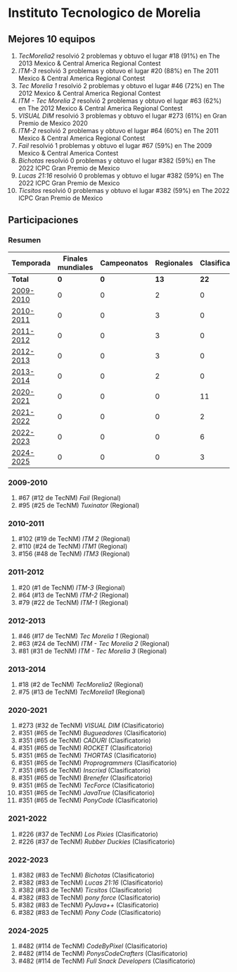 # Instituto Tecnologico de Morelia

## Mejores 10 equipos

1. _TecMorelia2_ resolvió 2 problemas y obtuvo el lugar #18 (91%) en The 2013 Mexico & Central America Regional Contest
1. _ITM-3_ resolvió 3 problemas y obtuvo el lugar #20 (88%) en The 2011 Mexico & Central America Regional Contest
1. _Tec Morelia 1_ resolvió 2 problemas y obtuvo el lugar #46 (72%) en The 2012 Mexico & Central America Regional Contest
1. _ITM - Tec Morelia 2_ resolvió 2 problemas y obtuvo el lugar #63 (62%) en The 2012 Mexico & Central America Regional Contest
1. _VISUAL DIM_ resolvió 3 problemas y obtuvo el lugar #273 (61%) en Gran Premio de Mexico 2020
1. _ITM-2_ resolvió 2 problemas y obtuvo el lugar #64 (60%) en The 2011 Mexico & Central America Regional Contest
1. _Fail_ resolvió 1 problemas y obtuvo el lugar #67 (59%) en The 2009 Mexico & Central America Contest
1. _Bichotas_ resolvió 0 problemas y obtuvo el lugar #382 (59%) en The 2022 ICPC Gran Premio de Mexico
1. _Lucas 21:16_ resolvió 0 problemas y obtuvo el lugar #382 (59%) en The 2022 ICPC Gran Premio de Mexico
1. _Ticsitos_ resolvió 0 problemas y obtuvo el lugar #382 (59%) en The 2022 ICPC Gran Premio de Mexico

## Participaciones

### Resumen

| Temporada | Finales mundiales | Campeonatos | Regionales | Clasificatorios | Equipos |
| --- | --- | --- | --- | --- | --- |
| **Total** | **0** | **0** | **13** | **22** | **35** |
| [2009-2010](#2009-2010) | 0 | 0 | 2 | 0 | 2 |
| [2010-2011](#2010-2011) | 0 | 0 | 3 | 0 | 3 |
| [2011-2012](#2011-2012) | 0 | 0 | 3 | 0 | 3 |
| [2012-2013](#2012-2013) | 0 | 0 | 3 | 0 | 3 |
| [2013-2014](#2013-2014) | 0 | 0 | 2 | 0 | 2 |
| [2020-2021](#2020-2021) | 0 | 0 | 0 | 11 | 11 |
| [2021-2022](#2021-2022) | 0 | 0 | 0 | 2 | 2 |
| [2022-2023](#2022-2023) | 0 | 0 | 0 | 6 | 6 |
| [2024-2025](#2024-2025) | 0 | 0 | 0 | 3 | 3 |

### 2009-2010

1. #67 (#12 de TecNM) _Fail_ (Regional)
1. #95 (#25 de TecNM) _Tuxinator_ (Regional)

### 2010-2011

1. #102 (#19 de TecNM) _ITM 2_ (Regional)
1. #110 (#24 de TecNM) _ITM1_ (Regional)
1. #156 (#48 de TecNM) _ITM3_ (Regional)

### 2011-2012

1. #20 (#1 de TecNM) _ITM-3_ (Regional)
1. #64 (#13 de TecNM) _ITM-2_ (Regional)
1. #79 (#22 de TecNM) _ITM-1_ (Regional)

### 2012-2013

1. #46 (#17 de TecNM) _Tec Morelia 1_ (Regional)
1. #63 (#24 de TecNM) _ITM - Tec Morelia 2_ (Regional)
1. #81 (#31 de TecNM) _ITM - Tec Morelia 3_ (Regional)

### 2013-2014

1. #18 (#2 de TecNM) _TecMorelia2_ (Regional)
1. #75 (#13 de TecNM) _TecMorelia1_ (Regional)

### 2020-2021

1. #273 (#32 de TecNM) _VISUAL DIM_ (Clasificatorio)
1. #351 (#65 de TecNM) _Bugueadores_ (Clasificatorio)
1. #351 (#65 de TecNM) _CADURI_ (Clasificatorio)
1. #351 (#65 de TecNM) _ROCKET_ (Clasificatorio)
1. #351 (#65 de TecNM) _THORTAS_ (Clasificatorio)
1. #351 (#65 de TecNM) _Proprogrammers_ (Clasificatorio)
1. #351 (#65 de TecNM) _Inscrixd_ (Clasificatorio)
1. #351 (#65 de TecNM) _Brenefer_ (Clasificatorio)
1. #351 (#65 de TecNM) _TecForce_ (Clasificatorio)
1. #351 (#65 de TecNM) _JavaTrue_ (Clasificatorio)
1. #351 (#65 de TecNM) _PonyCode_ (Clasificatorio)

### 2021-2022

1. #226 (#37 de TecNM) _Los Pixies_ (Clasificatorio)
1. #226 (#37 de TecNM) _Rubber Duckies_ (Clasificatorio)

### 2022-2023

1. #382 (#83 de TecNM) _Bichotas_ (Clasificatorio)
1. #382 (#83 de TecNM) _Lucas 21:16_ (Clasificatorio)
1. #382 (#83 de TecNM) _Ticsitos_ (Clasificatorio)
1. #382 (#83 de TecNM) _pony force_ (Clasificatorio)
1. #382 (#83 de TecNM) _PyJava++_ (Clasificatorio)
1. #382 (#83 de TecNM) _Pony Code_ (Clasificatorio)

### 2024-2025

1. #482 (#114 de TecNM) _CodeByPixel_ (Clasificatorio)
1. #482 (#114 de TecNM) _PonysCodeCrafters_ (Clasificatorio)
1. #482 (#114 de TecNM) _Full Snack Developers_ (Clasificatorio)



